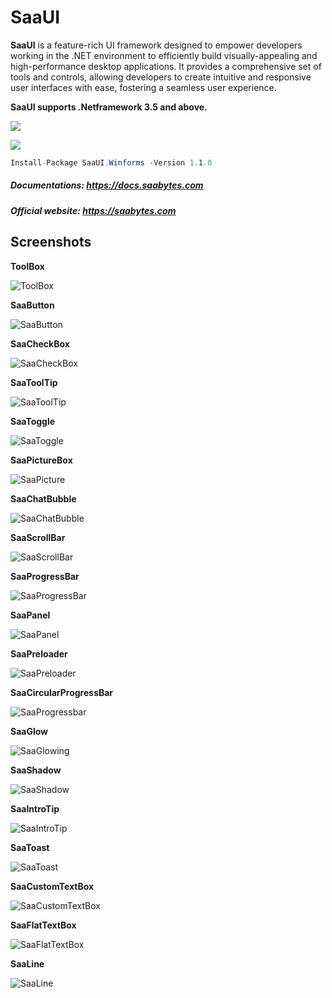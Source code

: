# SaaUI

**SaaUI** is a feature-rich UI framework designed to empower developers working in the .NET environment to efficiently build visually-appealing and high-performance desktop applications. It provides a comprehensive set of tools and controls, allowing developers to create intuitive and responsive user interfaces with ease, fostering a seamless user experience.

**SaaUI supports .Netframework 3.5 and above.**



![](https://saabytes.com/wp-content/uploads/2022/01/SaaUI-Toolbox.gif)

![](https://saabytes.com/wp-content/uploads/2021/12/SaaVSShowOff@4x-2048x1093.png)

```csharp
Install-Package SaaUI.Winforms -Version 1.1.0
```

##### Documentations: https://docs.saabytes.com

##### Official website: https://saabytes.com

## Screenshots

**ToolBox**

![ToolBox](https://saabytes.com/wp-content/uploads/2021/12/Vs.png)

**SaaButton**

<img title="" src="https://saabytes.com/wp-content/uploads/2021/12/SaaButton.png" alt="SaaButton" data-align="inline">

**SaaCheckBox**

![SaaCheckBox](https://saabytes.com/wp-content/uploads/2021/12/SaaCheckBox.png)

**SaaToolTip**

![SaaToolTip](https://saabytes.com/wp-content/uploads/2021/12/saaToolTip.png)

**SaaToggle**

![SaaToggle](https://saabytes.com/wp-content/uploads/2021/12/SaaToggle.png)

**SaaPictureBox**

![SaaPicture](https://saabytes.com/wp-content/uploads/2021/12/SaaPictureBox.png)

**SaaChatBubble**

![SaaChatBubble](https://saabytes.com/wp-content/uploads/2021/12/SaaChatBubble.png)

**SaaScrollBar**

![SaaScrollBar](https://saabytes.com/wp-content/uploads/2021/12/SaaScrollBar.png)

**SaaProgressBar**

![SaaProgressBar](https://saabytes.com/wp-content/uploads/2021/12/SaaProgressBar.png)

**SaaPanel**

![SaaPanel](https://saabytes.com/wp-content/uploads/2021/12/SaaPanel.png)

**SaaPreloader**

![SaaPreloader](https://saabytes.com/wp-content/uploads/2021/12/SaaPreloader.gif)

**SaaCircularProgressBar**

![SaaProgressbar](https://saabytes.com/wp-content/uploads/2021/12/SaaCircularProgress.gif)

**SaaGlow**

![SaaGlowing](https://saabytes.com/wp-content/uploads/2021/12/SaaGlowing.gif)

**SaaShadow**

![SaaShadow](https://saabytes.com/wp-content/uploads/2021/12/SaaShadow.png)

**SaaIntroTip**

![SaaIntroTip](https://saabytes.com/wp-content/uploads/2021/12/saaIntroTip-Sample.png)

**SaaToast**

![SaaToast](https://saabytes.com/wp-content/uploads/2021/12/SaaToast-sc.png)

**SaaCustomTextBox**

![SaaCustomTextBox](https://saabytes.com/wp-content/uploads/2021/12/SaaCustomTextBox.png)

**SaaFlatTextBox**

![SaaFlatTextBox](https://saabytes.com/wp-content/uploads/2021/12/SaaFlatTextBox.png)

**SaaLine**

![SaaLine](https://saabytes.com/wp-content/uploads/2021/12/SaaLine.png)

